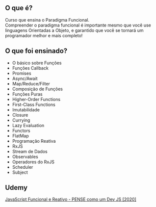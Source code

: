 ## O que é?
Curso que ensina o Paradigma Funcional.<br>
Compreender o paradigma funcional é importante mesmo que você use linguagens Orientadas a Objeto, e garantido que você se tornará um programador melhor e mais completo!

## O que foi ensinado?
- O básico sobre Funções
- Funções Callback
- Promises
- Async/Await
- Map/Reduce/Filter
- Composição de Funções
- Funções Puras
- Higher-Order Functions
- First-Class Functions
- Imutabilidade
- Closure
- Currying
- Lazy Evaluation
- Functors
- FlatMap
- Programação Reativa
- RxJS
- Stream de Dados
- Observables
- Operadores do RxJS
- Scheduler
- Subject

## Udemy
[JavaScript Funcional e Reativo - PENSE como um Dev JS [2020]](https://www.udemy.com/course/javascript-funcional/)

<!-- ## Certificado
![Screenshot](/readme-images/AWS-CloudNative-Terraform-Serverless.jpg) -->